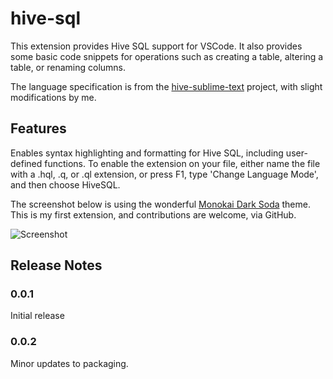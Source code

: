 # hive-sql

This extension provides Hive SQL support for VSCode. It also provides some basic code snippets for operations such as creating a table, altering a table, or renaming columns.

The language specification is from the [hive-sublime-text](https://github.com/glinmac/hive-sublime-text) project, with slight modifications by me.

## Features

Enables syntax highlighting and formatting for Hive SQL, including user-defined functions. To enable the extension on your file, either name the file with a .hql, .q, or .ql extension, or press F1, type 'Change Language Mode', and then choose HiveSQL.

The screenshot below is using the wonderful [Monokai Dark Soda](https://marketplace.visualstudio.com/items?itemName=AdamCaviness.theme-monokai-dark-soda) theme. This is my first extension, and contributions are welcome, via GitHub.

![Screenshot](https://github.com/JoBrad/hive-sql-vscode/raw/master/./extras/screenshot.png)

## Release Notes

### 0.0.1

Initial release

### 0.0.2

Minor updates to packaging.
